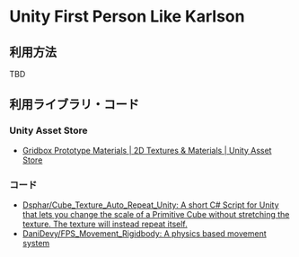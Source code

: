 # Unity First Person Like Karlson

## 利用方法

TBD

## 利用ライブラリ・コード

### Unity Asset Store

- [Gridbox Prototype Materials | 2D Textures & Materials | Unity Asset Store](https://assetstore.unity.com/packages/2d/textures-materials/gridbox-prototype-materials-129127)

### コード
- [Dsphar/Cube_Texture_Auto_Repeat_Unity: A short C# Script for Unity that lets you change the scale of a Primitive Cube without stretching the texture. The texture will instead repeat itself.](https://github.com/Dsphar/Cube_Texture_Auto_Repeat_Unity)
- [DaniDevy/FPS_Movement_Rigidbody: A physics based movement system](https://github.com/DaniDevy/FPS_Movement_Rigidbody)